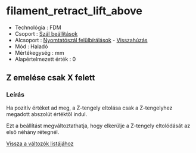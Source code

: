 # filament\_retract\_lift\_above

* Technológia : FDM
* Csoport : [Szál beállítások](../filament_settings/filament_settings.md)
* Alcsoport : [Nyomtatószál felülbírálások](filament_retract_lift_above.md) - [Visszahúzás](../filament_settings/filament_settings.md#rétraction)
* Mód : Haladó
* Mértékegység : mm
* Alapértelmezett érték : 0

## Z emelése csak X felett

### Leírás

Ha pozitív értéket ad meg, a Z-tengely eltolása csak a Z-tengelyhez megadott abszolút értéktől indul.

Ezt a beállítást megváltoztathatja, hogy elkerülje a Z-tengely eltolódását az első néhány rétegnél.

[Vissza a változók listájához](../../variable_list)

